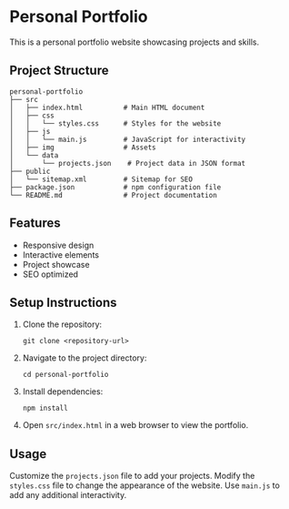 # Personal Portfolio

This is a personal portfolio website showcasing projects and skills.

## Project Structure

```
personal-portfolio
├── src
│   ├── index.html          # Main HTML document
│   ├── css
│   │   └── styles.css      # Styles for the website
│   ├── js
│   │   └── main.js         # JavaScript for interactivity
│   ├── img                 # Assets 
│   └── data
│       └── projects.json    # Project data in JSON format
├── public
│   └── sitemap.xml         # Sitemap for SEO
├── package.json            # npm configuration file
└── README.md               # Project documentation
```

## Features

- Responsive design
- Interactive elements
- Project showcase
- SEO optimized

## Setup Instructions

1. Clone the repository:
   ```
   git clone <repository-url>
   ```
2. Navigate to the project directory:
   ```
   cd personal-portfolio
   ```
3. Install dependencies:
   ```
   npm install
   ```
4. Open `src/index.html` in a web browser to view the portfolio.

## Usage

Customize the `projects.json` file to add your projects. Modify the `styles.css` file to change the appearance of the website. Use `main.js` to add any additional interactivity. 
